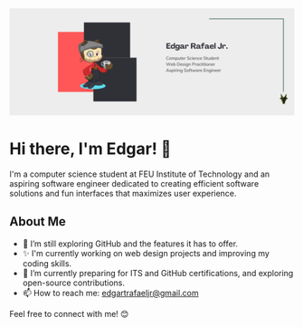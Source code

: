 <picture>
  <source media="(prefers-color-scheme: dark)" srcset="coverphotodark.png" >
  <source media="(prefers-color-scheme: light)" srcset="coverphotolight.png">
  <img alt="cover photo" src="coverphotodark.png">
</picture>

# Hi there, I'm Edgar! 👋

I'm a computer science student at FEU Institute of Technology and an aspiring software engineer dedicated to creating efficient software solutions and fun interfaces that maximizes user experience.

## About Me
- 🔭 I’m still exploring GitHub and the features it has to offer.
- ✨ I'm currently working on web design projects and improving my coding skills.
- 🌱 I’m currently preparing for ITS and GitHub certifications, and exploring open-source contributions.
- 📫 How to reach me: [edgartrafaeljr@gmail.com](mailto:edgartrafaeljr@gmail.com)

Feel free to connect with me! 😊



<!---
usergaia/usergaia is a ✨ special ✨ repository because its `README.md` (this file) appears on your GitHub profile.
You can click the Preview link to take a look at your changes.
--->
